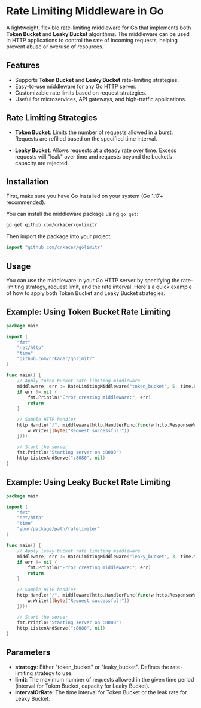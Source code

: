 # Rate Limiting Middleware in Go

A lightweight, flexible rate-limiting middleware for Go that implements both **Token Bucket** and **Leaky Bucket** algorithms. The middleware can be used in HTTP applications to control the rate of incoming requests, helping prevent abuse or overuse of resources.

## Features

- Supports **Token Bucket** and **Leaky Bucket** rate-limiting strategies.
- Easy-to-use middleware for any Go HTTP server.
- Customizable rate limits based on request strategies.
- Useful for microservices, API gateways, and high-traffic applications.

## Rate Limiting Strategies
- **Token Bucket**: Limits the number of requests allowed in a burst. Requests are refilled based on the specified time interval.

- **Leaky Bucket**: Allows requests at a steady rate over time. Excess requests will "leak" over time and requests beyond the bucket’s capacity are rejected.

## Installation

First, make sure you have Go installed on your system (Go 1.17+ recommended).

You can install the middleware package using `go get`:

```bash
go get github.com/crkacer/golimitr
```

Then import the package into your project:

```go
import "github.com/crkacer/golimitr"
```

## Usage
You can use the middleware in your Go HTTP server by specifying the rate-limiting strategy, request limit, and the rate interval. Here's a quick example of how to apply both Token Bucket and Leaky Bucket strategies.

## Example: Using Token Bucket Rate Limiting

```go
package main

import (
    "fmt"
    "net/http"
    "time"
    "github.com/crkacer/golimitr"
)

func main() {
    // Apply token bucket rate limiting middleware
    middleware, err := RateLimitingMiddleware("token_bucket", 5, time.Second)
    if err != nil {
        fmt.Println("Error creating middleware:", err)
        return
    }

    // Sample HTTP handler
    http.Handle("/", middleware(http.HandlerFunc(func(w http.ResponseWriter, r *http.Request) {
        w.Write([]byte("Request successful!"))
    })))

    // Start the server
    fmt.Println("Starting server on :8080")
    http.ListenAndServe(":8080", nil)
}
```
## Example: Using Leaky Bucket Rate Limiting

```go
package main

import (
    "fmt"
    "net/http"
    "time"
    "your/package/path/ratelimiter"
)

func main() {
    // Apply leaky bucket rate limiting middleware
    middleware, err := RateLimitingMiddleware("leaky_bucket", 3, time.Millisecond*500)
    if err != nil {
        fmt.Println("Error creating middleware:", err)
        return
    }

    // Sample HTTP handler
    http.Handle("/", middleware(http.HandlerFunc(func(w http.ResponseWriter, r *http.Request) {
        w.Write([]byte("Request successful!"))
    })))

    // Start the server
    fmt.Println("Starting server on :8080")
    http.ListenAndServe(":8080", nil)
}
```

## Parameters
- **strategy**: Either "token_bucket" or "leaky_bucket". Defines the rate-limiting strategy to use.
- **limit**: The maximum number of requests allowed in the given time period (interval for Token Bucket, capacity for Leaky Bucket).
- **intervalOrRate**: The time interval for Token Bucket or the leak rate for Leaky Bucket.
